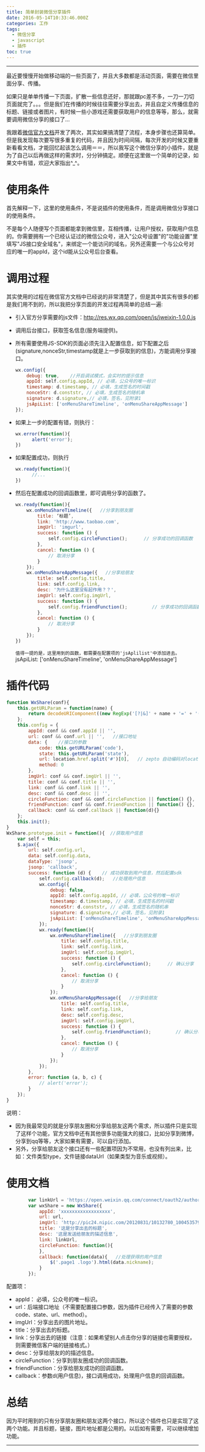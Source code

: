 ```yaml
---
title: 简单封装微信分享插件
date: 2016-05-14T10:33:46.000Z
categories: 工作
tags:
  - 微信分享
  - javascript
  - 插件
toc: true
---
```


--------------------------------------------------------------------------------

最近要慢慢开始做移动端的一些页面了，并且大多数都是活动页面，需要在微信里面分享、传播。

如果只是单单传播一下页面，扩散一些信息还好，那就跟pc差不多，一刀一刀切页面就完了。。。但是我们在传播的时候往往需要分享出去，并且自定义传播信息的标题、链接或者图片，有时候一些小游戏还需要获取用户的信息等等，那么，就需要调用微信分享的接口了...
<!--more-->

我跟着[微信官方文档](http://mp.weixin.qq.com/wiki/7/aaa137b55fb2e0456bf8dd9148dd613f.html)开发了两次，其实如果搞清楚了流程，本身步骤也还算简单。但是我发现每次要写很多重复的代码，并且因为时间间隔，每次开发的时候又要重新看看文档，才能回忆起该怎么调用＝＝，所以我写这个微信分享的小插件，就是为了自己以后再做这样的需求时，分分钟搞定。顺便在这里做一个简单的记录，如果文中有错，欢迎大家指出^_^。

# 使用条件
首先解释一下，这里的使用条件，不是说插件的使用条件，而是调用微信分享接口的使用条件。

不是每个人随便写个页面都能拿到微信里，互相传播，让用户授权，获取用户信息的。你需要拥有一个已经认证过的微信公众号，进入"公众号设置"的"功能设置"里填写"JS接口安全域名"，来绑定一个能访问的域名，另外还需要一个与公众号对应的唯一的appId，这个id能从公众号后台查看。

# 调用过程
其实使用的过程在微信官方文档中已经说的非常清楚了，但是其中其实有很多的都是我们用不到的，所以我把分享页面的开发过程再简单的总结一遍:
- 引入官方分享需要的js文件：<a href="http://res.wx.qq.com/open/js/jweixin-1.0.0.js" target="_blank">http://res.wx.qq.com/open/js/jweixin-1.0.0.js</a>
- 调用后台接口，获取签名信息(服务端提供)。
- 所有需要使用JS-SDK的页面必须先注入配置信息，如下配置之后(signature,nonceStr,timestamp就是上一步获取到的信息)，方能调用分享接口。

  ```js
  wx.config({
      debug: true,    //开启调试模式，会实时的提示信息
      appId: self.config.appId, // 必填，公众号的唯一标识
      timestamp: d.timestamp, // 必填，生成签名的时间戳
      nonceStr: d.conststr, // 必填，生成签名的随机串
      signature: d.signature,// 必填，签名，见附录1
      jsApiList: ['onMenuShareTimeline', 'onMenuShareAppMessage']
  });
  ```

- 如果上一步的配置有错，则执行：

  ```js
  wx.error(function(){
        alert('error');
  })
  ```

- 如果配置成功，则执行

  ```js
  wx.ready(function(){
        //...
  })
  ```

- 然后在配置成功的回调函数里，即可调用分享的函数了。

  ```js
  wx.ready(function(){
      wx.onMenuShareTimeline({   //分享到朋友圈
          title: ‘标题’,
          link: 'http://www.taobao.com',
          imgUrl: 'imgurl',
          success: function () {
              self.config.circleFunction();      // 分享成功的回调函数
          },
          cancel: function () {
              // 取消分享
          }
      });
      wx.onMenuShareAppMessage({   //分享给朋友
          title: self.config.title,
          link: self.config.link,
          desc: '为什么这里没有起作用？？',
          imgUrl: self.config.imgUrl,
          success: function () {
              self.config.friendFunction();         // 分享成功的回调函数
          },
          cancel: function () {
              // 取消分享
          }
      });
  })
  ```

  `值得一提的是，这里用到的函数，都需要在配置项的'jsAplilist'中添加进去。` jsApiList: ['onMenuShareTimeline', 'onMenuShareAppMessage']

# 插件代码

```js
function WxShare(conf){
    this.getURLParam = function(name) {
        return decodeURIComponent((new RegExp('[?|&]' + name + '=' + '([^&;]+?)(&|#|;|$)', "ig").exec(location.search) || [, ""])[1].replace(/\+/g, '%20')) || null;
    };
    this.config = {
        appId: conf && conf.appId || '',
        url: conf && conf.url || '',   //接口地址
        data: {    //接口的参数
            code: this.getURLParam('code'),
            state: this.getURLParam('state'),
            url: location.href.split('#')[0],   // zepto 自动编码对location.href进行encodeURIComponent编码
            method: 0
        },
        imgUrl: conf && conf.imgUrl || '',
        title: conf && conf.title || '',
        link: conf && conf.link || '',
        desc: conf && conf.desc || '',
        circleFunction: conf && conf.circleFunction || function() {},
        friendFunction: conf && conf.friendFunction || function() {},
        callback: conf && conf.callback || function(d){}
    };
    this.init();
}
WxShare.prototype.init = function(){  //获取用户信息
    var self = this;
    $.ajax({
        url: self.config.url,
        data: self.config.data,
        dataType: 'jsonp',
        jsonp: 'callback',
        success: function (d) {    // 成功获取到用户信息，然后配置sdk
            self.config.callback(d);   //处理用户信息
            wx.config({
                debug: false,
                appId: self.config.appId, // 必填，公众号的唯一标识
                timestamp: d.timestamp, // 必填，生成签名的时间戳
                nonceStr: d.conststr, // 必填，生成签名的随机串
                signature: d.signature,// 必填，签名，见附录1
                jsApiList: ['onMenuShareTimeline', 'onMenuShareAppMessage']
            });
            wx.ready(function(){
                wx.onMenuShareTimeline({   //分享到朋友圈
                    title: self.config.title,
                    link: self.config.link,
                    imgUrl: self.config.imgUrl,
                    success: function () {
                        self.config.circleFunction();      // 确认分享
                    },
                    cancel: function () {
                        // 取消分享
                    }
                });
                wx.onMenuShareAppMessage({   //分享给朋友
                    title: self.config.title,
                    link: self.config.link,
                    desc: self.config.desc,
                    imgUrl: self.config.imgUrl,
                    success: function () {
                        self.config.friendFunction();         // 确认分享
                    },
                    cancel: function () {
                        // 取消分享
                    }
                });
            });
        },
        error: function (a, b, c) {
            // alert('error');
        }
    });
}
```

说明：
- 因为我最常见的就是分享朋友圈和分享给朋友这两个需求，所以插件只是实现了这样个功能，官方文档中还有其他很多功能强大的接口，比如分享到微博，分享到qq等等，大家如果有需要，可以自行添加。
- 另外，分享给朋友这个接口还有一些配置项因为不常用，也没有列出来，比如：文件类型type，文件链接dataUrl（如果类型为音乐或视频）。

# 使用文档

```js
        var linkUrl = 'https://open.weixin.qq.com/connect/oauth2/authorize?appid=wx60d2d83ca82005ec&redirect_uri='+ location.href +'&response_type=code&scope=snsapi_userinfo&state=STATE#wechat_redirect';
        var wxShare = new WxShare({
            appId: 'xxxxxxxxxxxxxxxxxx',
            url: url,
            imgUrl: 'http://pic24.nipic.com/20120831/10132780_100453579000_2.jpg',
            title: '这是分享出去的标题',
            desc: '这是发送给朋友的描述信息',
            link: linkUrl,
            circleFunction: function(){
            },
            callback: function(data){   //处理获得的用户信息
                $('.page1 .logo').html(data.nickname);
            }
        });
```

配置项：
- appId： 必填，公众号的唯一标识。
- url：后端接口地址（不需要配置接口参数，因为插件已经传入了需要的参数code、state、url、method）。
- imgUrl：分享出去的图片地址。
- title：分享出去的标题。
- link：分享出去的链接（注意：如果希望别人点击你分享的链接也需要授权，则需要微信客户端的链接格式。）
- desc：分享给朋友的的描述信息。
- circleFunction：分享到朋友圈成功的回调函数。
- friendFunction：分享给朋友成功的回调函数。
- callback：参数d(用户信息)，接口调用成功，处理用户信息的回调函数。

# 总结
因为平时用到的只有分享朋友圈和朋友这两个接口，所以这个插件也只是实现了这两个功能。并且标题，链接，图片地址都是公用的。以后如有需要，可以继续增加功能。

---
